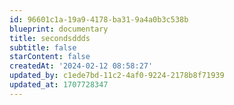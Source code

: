 ```yaml
---
id: 96601c1a-19a9-4178-ba31-9a4a0b3c538b
blueprint: documentary
title: secondsddds
subtitle: false
starContent: false
createdAt: '2024-02-12 08:58:27'
updated_by: c1ede7bd-11c2-4af0-9224-2178b8f71939
updated_at: 1707728347
---
```

